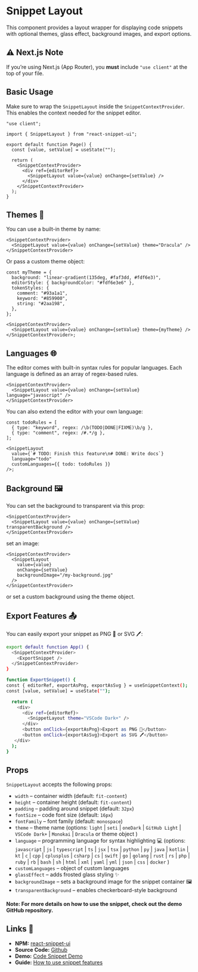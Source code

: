 # Snippet Layout

This component provides a layout wrapper for displaying code snippets with optional themes, glass effect, background images, and export options.

## ⚠️ Next.js Note

If you’re using Next.js (App Router), you **must** include `"use client"` at the top of your file.

## Basic Usage

Make sure to wrap the `SnippetLayout` inside the `SnippetContextProvider`. This enables the context needed for the snippet editor.

```tsx
"use client";

import { SnippetLayout } from "react-snippet-ui";

export default function Page() {
  const [value, setValue] = useState("");

  return (
    <SnippetContextProvider>
      <div ref={editorRef}>
        <SnippetLayout value={value} onChange={setValue} />
      </div>
    </SnippetContextProvider>
  );
}
```

## Themes 🎨

You can use a built-in theme by name:

```tsx
<SnippetContextProvider>
  <SnippetLayout value={value} onChange={setValue} theme="Dracula" />
</SnippetContextProvider>
```

Or pass a custom theme object:

```tsx
const myTheme = {
  background: "linear-gradient(135deg, #faf3dd, #fdf6e3)",
  editorStyle: { backgroundColor: "#fdf6e3e6" },
  tokenStyles: {
    comment: "#93a1a1",
    keyword: "#859900",
    string: "#2aa198",
  },
};

<SnippetContextProvider>
  <SnippetLayout value={value} onChange={setValue} theme={myTheme} />
</SnippetContextProvider>;
```

## Languages 🌐

The editor comes with built-in syntax rules for popular languages.
Each language is defined as an array of regex-based rules.

```tsx
<SnippetContextProvider>
  <SnippetLayout value={value} onChange={setValue} language="javascript" />
</SnippetContextProvider>
```

You can also extend the editor with your own language:

```tsx
const todoRules = [
  { type: "keyword", regex: /\b(TODO|DONE|FIXME)\b/g },
  { type: "comment", regex: /#.*/g },
];

<SnippetLayout
  value={`# TODO: Finish this feature\n# DONE: Write docs`}
  language="todo"
  customLanguages={{ todo: todoRules }}
/>;
```

## Background 🖼️

You can set the background to transparent via this prop:

```tsx
<SnippetContextProvider>
  <SnippetLayout value={value} onChange={setValue} transparentBackground />
</SnippetContextProvider>
```

set an image:

```tsx
<SnippetContextProvider>
  <SnippetLayout
    value={value}
    onChange={setValue}
    backgroundImage="/my-background.jpg"
  />
</SnippetContextProvider>
```

or set a custom background using the theme object.

## Export Features 📤

You can easily export your snippet as PNG 📸 or SVG 🖊️:

```bash
export default function App() {
  <SnippetContextProvider>
    <ExportSnippet />
  </SnippetContextProvider>
}

function ExportSnippet() {
const { editorRef, exportAsPng, exportAsSvg } = useSnippetContext();
const [value, setValue] = useState("");

  return (
    <div>
      <div ref={editorRef}>
        <SnippetLayout theme="VSCode Dark+" />
      </div>
      <button onClick={exportAsPng}>Export as PNG 📸</button>
      <button onClick={exportAsSvg}>Export as SVG 🖊️</button>
   </div>
  );
}
```

## Props

`SnippetLayout` accepts the following props:

- `width` – container width (default: `fit-content`)
- `height` – container height (default: `fit-content`)
- `padding` – padding around snippet (default: `32px`)
- `fontSize` – code font size (default: `16px`)
- `fontFamily` – font family (default: `monospace`)
- `theme` – theme name (options: `light` | `seti` | `oneDark` | `GitHub Light` | `VSCode Dark+` | `Monokai` | `Dracula` or theme object )
- `language` – programming language for syntax highlighting 💻 (options: `javascript` | `js` | `typescript` | `ts` | `jsx` | `tsx` | `python` | `py` | `java` | `kotlin` | `kt` | `c` | `cpp` | `cplusplus` | `csharp` | `cs` | `swift` | `go` | `golang` | `rust` | `rs` | `php` | `ruby` | `rb` | `bash` | `sh` | `html` | `xml` | `yaml` | `yml` | `json` | `css` | `docker` )
- `customLanguages` – object of custom languages
- `glassEffect` – adds frosted glass styling ✨
- `backgroundImage` – sets a background image for the snippet container 🖼️
- `transparentBackground` – enables checkerboard-style background

#### Note: For more details on how to use the snippet, check out the demo GitHub repository.

## Links 🔗

- **NPM:** [react-snippet-ui](https://www.npmjs.com/package/react-snippet-ui)
- **Source Code:** [Github](https://github.com/MasoomehMokhtari78/code-snippet-package)
- **Demo:** [Code Snippet Demo](https://code-snippet-eta.vercel.app/)
- **Guide:** [How to use snippet features](https://github.com/MasoomehMokhtari78/code-snippet)
